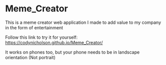 # Meme_Creator

This is a meme creator web application I made to add value to my company in the form of entertainment

Follow this link to try it for yourself: https://codynicholson.github.io/Meme_Creator/

It works on phones too, but your phone needs to be in landscape orientation (Not portrait)
